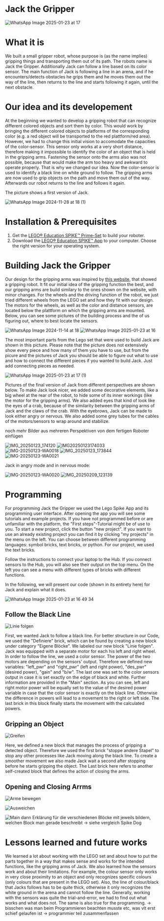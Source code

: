 # Jack the Gripper

![WhatsApp Image 2025-01-23 at 17](https://github.com/user-attachments/assets/aeb9c37d-5446-4600-b461-a043e5375784)

# What it is
We built a small gripper robot, whose purpose is (as the name implies) gripping things and transporting them out of its path. The robots name is Jack the Gripper. Additionally Jack can follow a line based on its color sensor. The main function of Jack is following a line in an arena, and if he encounters/detects obstacles he grips them and he moves them out the way of the line, then returns to the line and starts following it again, until the next obstacle.

# Our idea and its developement
At the beginning we wanted to develop a gripping robot that can recognize different colored objects and sort them by color. This would work by bringing the different colored objects to platforms of the corresponding color (e.g. a red object will be transported to the red plattform/red area). However, we had to change this initial vision to accomodate the capacities of the color-sensor. This sensor only works at a very short distance, therefore making it impossible to identify the color of an object that is held in the gripping arms. Fastening the sensor onto the arms also was not possible, because that would make the arm too heavy and awkward to operate properly.
That is why we changed our idea. Now the color-sensor is used to identify a black line on white ground to follow. The gripping arms are now used to grip objects on the path and move them out of the way. Afterwards our robot returns to the line and follows it again.

The picture shows a first version of Jack.

![WhatsApp Image 2024-11-28 at 18 (1)](https://github.com/user-attachments/assets/7bc185c0-22d8-432e-80d4-8b426627de6d)


# Installation & Prerequisites
1. Get the [LEGO® Education SPIKE™ Prime-Set](https://education.lego.com/de-de/products/lego-education-spike-prime-set/45678/) to build your roboter.
2. Download the [LEGO® Education SPIKE™ App](https://education.lego.com/de-de/downloads/spike-app/software/) to your computer. Choose the right version for your operating system.

# Building Jack the Gripper
Our design for the gripping arms was inspired by [this website](https://www.robocamp.eu/en/blog/robot-spike-manipulator-lesson/), that showed a gripping robot. It fit our initial idea of the gripping function the best, and our gripping arms are build similary to the ones shown on the website, with minor changes. 
For the wheels and the driving function of the robot, we just tried different wheels from the LEGO set and how they fit with our design. The motors for the wheels, as well as the color and distance sensors, are located below the plattform on which the gripping arms are mounted. Below, you can see some pictures of the building process and the of us figuring out, where to best locate the sensors.

![WhatsApp Image 2024-11-14 at 18](https://github.com/user-attachments/assets/762f7a83-7465-48e8-8663-874baa7bd03b)
![WhatsApp Image 2025-01-23 at 16](https://github.com/user-attachments/assets/63eed561-5dd5-4441-bd12-fe26164e771c)

The most important parts from the Lego set that were used to build Jack are shown in this picture. Please note that the picture does not extensively show every piece and how many of them you have to use, but from the picure and the pictures of Jack you should be able to figure out what to use and how to connect the different pieces if you wanted to build Jack. Just add connecting pieces as needed. 

![WhatsApp Image 2025-01-23 at 17 (1)](https://github.com/user-attachments/assets/357b4dce-bfc2-4e10-8211-01148877d701)


Pictures of the final version of Jack from different perspectives are shown below. To make Jack look nicer, we added some decorative elements, like a big wheel at the rear of the robot, to hide some of its inner workings (like the motor for the gripping arms). We also added eyes that kind of look like the eyes of a crab, because of the similarity between the gripping arms of Jack and the claws of the crab. With the eyebrows, Jack can be made to look either angry or nervous. We also added some grey tubes for the cables of the motors/sensors to wrap around and stabilize. 

noch mehr Bilder aus mehreren Perspektiven von dem fertigen Roboter einfügen

![IMG_20250123_174120](https://github.com/user-attachments/assets/ea8b04f2-5634-4fe5-b6f7-b66792e204c4)
![IMG20250123174033](https://github.com/user-attachments/assets/ca86d555-1cab-47ac-8358-411717ad5108)
![IMG-20250123-WA0018](https://github.com/user-attachments/assets/dd00f017-d24d-4612-a6b4-8718b6f9b1a4)
![IMG_20250123_173844](https://github.com/user-attachments/assets/1a1b9861-b317-4654-ac53-6c6ec87f7612)
![IMG-20250123-WA0021](https://github.com/user-attachments/assets/903eed4f-5405-441f-be2c-1349c05c2886)

Jack in angry mode and in nervous mode: 

![IMG-20250123-WA0020](https://github.com/user-attachments/assets/4f998e54-dba7-48b0-8999-678c8fca358c)
![IMG_20250209_123139](https://github.com/user-attachments/assets/23b9b419-a5be-4b23-b941-72ae17aac9f9)

# Programming
For programming Jack the Gripper we used the Lego Spike App and its programming user interface. After opening the app you will see some tutorials and example projects. If you have not programmed before or are unfamiliar with the platform, the "First steps"-Tutorial might be of use to you.
To start a new project, click the button "new project". If you want to use an already existing project you can find it by clicking "my projects" in the menu on the left. You can choose between different programming languages: symbol bricks, text bricks, or python. For our project, we used the text bricks.

Follow the instructions to connect your laptop to the Hub. If you connect sensors to the Hub, you will also see their output on the top menu. On the left you can see a menu with different types of bricks with different functions. 

In the following, we will present our code (shown in its entirety here) for Jack and explain what it does.

![WhatsApp Image 2025-01-23 at 16 49 34](https://github.com/user-attachments/assets/f98240bf-8da2-45e0-9147-71ca9a26e278)

## Follow the Black Line

![Linie folgen](https://github.com/user-attachments/assets/354a179a-6f8a-4ddb-903d-ead9bbba13d7)

First, we wanted Jack to follow a black line. For better structure in our Code, we used the "Definiere" brick, which can be found by creating a new block under category "Eigene Blöcke". We labeled our new block "Linie folgen". Jack was equipped with a separate motor for each his left and right wheel. In order to follow the line, we used a color sensor. The power of the two motors are depending on the sensors' output. Therefore we defined new variables: "left_pwr" and "right_pwr" (left and right power), "des_pwr" (desired power), "gain" and "b/w". The last one was set to the color sensors output in case it is set exactly on the edge of black and white. Further information are provided in the "Main" section. As you can see, left and right motor power will be equally set to the value of the desired power variable in case that the color sensor is exactly on the black line. Otherwise the difference in powers will lead to a movement to the right or left side. The last brick in this block finally starts the movement with the calculated powers.

## Gripping an Object

![Greifen](https://github.com/user-attachments/assets/0d5afa0e-edef-4e1e-8f35-036da081a42c)

Here, we defined a new block that manages the process of gripping a detected object. Therefore we used the first brick "stoppe andere Stapel" to stop any other processes like Jack moving along the black line. To create a smoother movement we also made Jack wait a second after stopping before he starts gripping the object. The Last brick here refers to another self-created block that defines the action of closing the arms. 

## Opening and Closing Arrms

![Arme bewegen](https://github.com/user-attachments/assets/282ec485-11e9-4a2d-86a8-7a9271548141)



![Ausweichen](https://github.com/user-attachments/assets/ba058e99-5d01-4a48-aaae-73b1859d872f)

![Main](https://github.com/user-attachments/assets/e330c550-6c75-4d12-ac75-186ea00fd65e)
dann Erklärung für die verschiedenen Blöcke mit jeweils bildern, welchen Block man gerade beschreibt -> siehe vergleich Spike Dog

# Lessons learned and future works
We learned a lot about working with the LEGO set and about how to put the parts together in a way that makes sense and works for the intended functions, like the gripping arms of Jack. 
We also learned how the sensors work and about their limitations. For example, the colour sensor only works in very close proximity to an object and only recognizes specific colours (only colours that are present in the LEGO set). Also, the line of colour/black that Jacks follows has to be quite thick, otherwise it only recognizes the white ground in the arena and cannot follow the line. Generally, working with the sensors was quite the trial-and-error, we had to find out what works and what does not. 
The same is also true for the programming. -> bisschen was man beim Programmieren beachten musste etc, was vlt erst schief gelaufen ist -> programmier teil zusammenfassen
